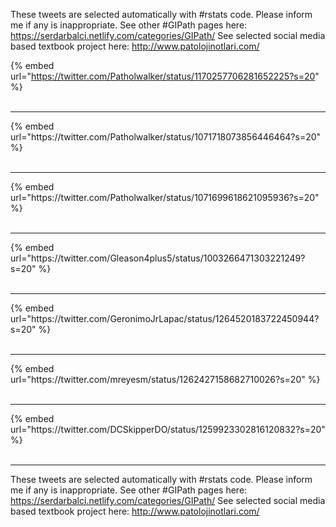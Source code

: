 

These tweets are selected automatically with #rstats code. Please inform me if any is inappropriate.
See other #GIPath pages here: https://serdarbalci.netlify.com/categories/GIPath/ 
See selected social media based textbook project here: http://www.patolojinotlari.com/

{% embed url="https://twitter.com/Patholwalker/status/1170257706281652225?s=20" %}<br>
<br>
<hr>
{% embed url="https://twitter.com/Patholwalker/status/1071718073856446464?s=20" %}<br>
<br>
<hr>
{% embed url="https://twitter.com/Patholwalker/status/1071699618621095936?s=20" %}<br>
<br>
<hr>
{% embed url="https://twitter.com/Gleason4plus5/status/1003266471303221249?s=20" %}<br>
<br>
<hr>
{% embed url="https://twitter.com/GeronimoJrLapac/status/1264520183722450944?s=20" %}<br>
<br>
<hr>
{% embed url="https://twitter.com/mreyesm/status/1262427158682710026?s=20" %}<br>
<br>
<hr>
{% embed url="https://twitter.com/DCSkipperDO/status/1259923302816120832?s=20" %}<br>
<br>
<hr>


These tweets are selected automatically with #rstats code. Please inform me if any is inappropriate.
See other #GIPath pages here: https://serdarbalci.netlify.com/categories/GIPath/ 
See selected social media based textbook project here: http://www.patolojinotlari.com/

